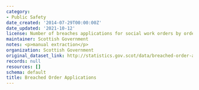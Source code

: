 ```yaml
---
category:
- Public Safety
date_created: '2014-07-29T00:00:00Z'
date_updated: '2021-10-12'
license: Number of breaches applications for social work orders by order type.
maintainer: Scottish Government
notes: <p>manual extraction</p>
organization: Scottish Government
original_dataset_link: http://statistics.gov.scot/data/breached-order-applications
records: null
resources: []
schema: default
title: Breached Order Applications
---
```

